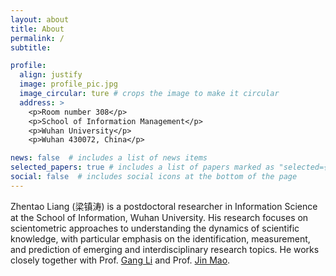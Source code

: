 ```yaml
---
layout: about
title: About
permalink: /
subtitle: 

profile:
  align: justify
  image: profile_pic.jpg
  image_circular: ture # crops the image to make it circular
  address: >
    <p>Room number 308</p>
    <p>School of Information Management</p>
    <p>Wuhan University</p>
    <p>Wuhan 430072, China</p>

news: false  # includes a list of news items
selected_papers: true # includes a list of papers marked as "selected={true}"
social: false  # includes social icons at the bottom of the page
---
```


Zhentao Liang (梁镇涛) is a postdoctoral researcher in Information Science at the School of Information, Wuhan University. His research focuses on scientometric approaches to understanding the dynamics of scientific knowledge, with particular emphasis on the identification, measurement, and prediction of emerging and interdisciplinary research topics. He works closely together with Prof. [Gang Li](https://sim.whu.edu.cn/info/1560/13323.htm) and Prof. [Jin Mao](https://jszy.whu.edu.cn/maojin).